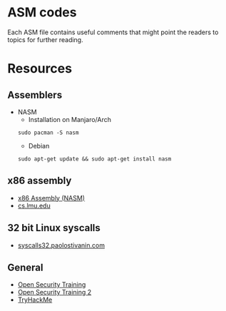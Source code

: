 # ASM codes
Each ASM file contains useful comments that might point the readers to topics for further reading.

# Resources
## Assemblers
- NASM
    - Installation on Manjaro/Arch
    ```shell
    sudo pacman -S nasm
    ```
    - Debian
    ```shell
    sudo apt-get update && sudo apt-get install nasm
    ```

## x86 assembly
- [x86 Assembly (NASM)](https://www.tutorialspoint.com/assembly_programming/index.htm)
- [cs.lmu.edu](https://cs.lmu.edu/~ray/notes/x86assembly/)

## 32 bit Linux syscalls
- [syscalls32.paolostivanin.com](https://syscalls32.paolostivanin.com/)

## General
- [Open Security Training](https://opensecuritytraining.info/Training.html)
- [Open Security Training 2](https://p.ost2.fyi/courses)
- [TryHackMe](https://tryhackme.com)
